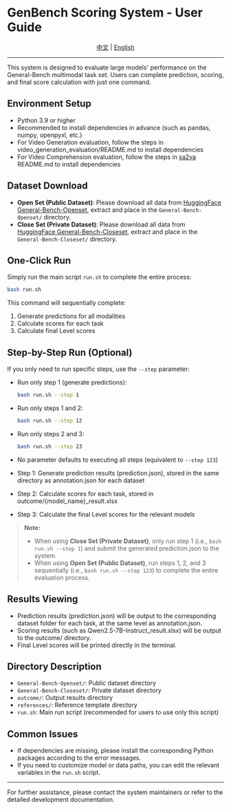 # GenBench Scoring System - User Guide

<div align="center">
<p><a href="README_ZH.md">中文</a> | <a href="README_EN.md">English</a></p>
</div>

---

This system is designed to evaluate large models' performance on the General-Bench multimodal task set. Users can complete prediction, scoring, and final score calculation with just one command.

## Environment Setup

- Python 3.9 or higher
- Recommended to install dependencies in advance (such as pandas, numpy, openpyxl, etc.)
- For Video Generation evaluation, follow the steps in video_generation_evaluation/README.md to install dependencies
- For Video Comprehension evaluation, follow the steps in [sa2va](https://github.com/magic-research/Sa2VA) README.md to install dependencies

## Dataset Download

- **Open Set (Public Dataset)**: Please download all data from [HuggingFace General-Bench-Openset](https://huggingface.co/datasets/General-Level/General-Bench-Openset), extract and place in the `General-Bench-Openset/` directory.
- **Close Set (Private Dataset)**: Please download all data from [HuggingFace General-Bench-Closeset](https://huggingface.co/datasets/General-Level/General-Bench-Closeset), extract and place in the `General-Bench-Closeset/` directory.

## One-Click Run

Simply run the main script `run.sh` to complete the entire process:

```bash
bash run.sh
```

This command will sequentially complete:
1. Generate predictions for all modalities
2. Calculate scores for each task
3. Calculate final Level scores

## Step-by-Step Run (Optional)

If you only need to run specific steps, use the `--step` parameter:

- Run only step 1 (generate predictions):
  ```bash
  bash run.sh --step 1
  ```
- Run only steps 1 and 2:
  ```bash
  bash run.sh --step 12
  ```
- Run only steps 2 and 3:
  ```bash
  bash run.sh --step 23
  ```
- No parameter defaults to executing all steps (equivalent to `--step 123`)

- Step 1: Generate prediction results (prediction.json), stored in the same directory as annotation.json for each dataset
- Step 2: Calculate scores for each task, stored in outcome/{model_name}_result.xlsx
- Step 3: Calculate the final Level scores for the relevant models

> **Note:**
> - When using **Close Set (Private Dataset)**, only run step 1 (i.e., `bash run.sh --step 1`) and submit the generated prediction.json to the system.
> - When using **Open Set (Public Dataset)**, run steps 1, 2, and 3 sequentially (i.e., `bash run.sh --step 123`) to complete the entire evaluation process.

## Results Viewing

- Prediction results (prediction.json) will be output to the corresponding dataset folder for each task, at the same level as annotation.json.
- Scoring results (such as Qwen2.5-7B-Instruct_result.xlsx) will be output to the outcome/ directory.
- Final Level scores will be printed directly in the terminal.

## Directory Description

- `General-Bench-Openset/`: Public dataset directory
- `General-Bench-Closeset/`: Private dataset directory
- `outcome/`: Output results directory
- `references/`: Reference template directory
- `run.sh`: Main run script (recommended for users to use only this script)

## Common Issues

- If dependencies are missing, please install the corresponding Python packages according to the error messages.
- If you need to customize model or data paths, you can edit the relevant variables in the `run.sh` script.

---

For further assistance, please contact the system maintainers or refer to the detailed development documentation. 